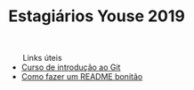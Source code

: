  <h1>Estagiários Youse 2019</h1>
 <br/>
 <ul>
     <legend>Links úteis</legend>
     <li><a href="https://app.pluralsight.com/library/courses/git-fundamentals/table-of-contents">Curso de introdução ao Git</a></li>
     <li><a href="https://medium.com/@raullesteves/github-como-fazer-um-readme-md-bonit%C3%A3o-c85c8f154f8">Como fazer um README bonitão</a></li>
 </ul>
<br/>
